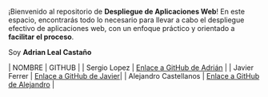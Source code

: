 ¡Bienvenido al repositorio de **Despliegue de Aplicaciones Web**! En este espacio, encontrarás todo lo necesario para llevar a cabo el despliegue efectivo de aplicaciones web, con un enfoque práctico y orientado a __facilitar el proceso__.

Soy **Adrian Leal Castaño**


| NOMBRE              | GITHUB                                                        |
| Sergio Lopez       | [Enlace a GitHub de Adrián](https://github.com/Sergio1802)     |
| Javier Ferrer       | [Enlace a GitHub de Javier](https://github.com/JavierFerrer03)|
| Alejandro Castellanos | [Enlace a GitHub de Alejandro](https://github.com/Caste11)  |